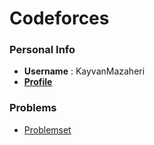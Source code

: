 # Codeforces


### Personal Info
- **Username** : KayvanMazaheri
- [**Profile**](http://codeforces.com/profile/KayvanMazaheri)

### Problems
- [Problemset](http://codeforces.com/problemset)
